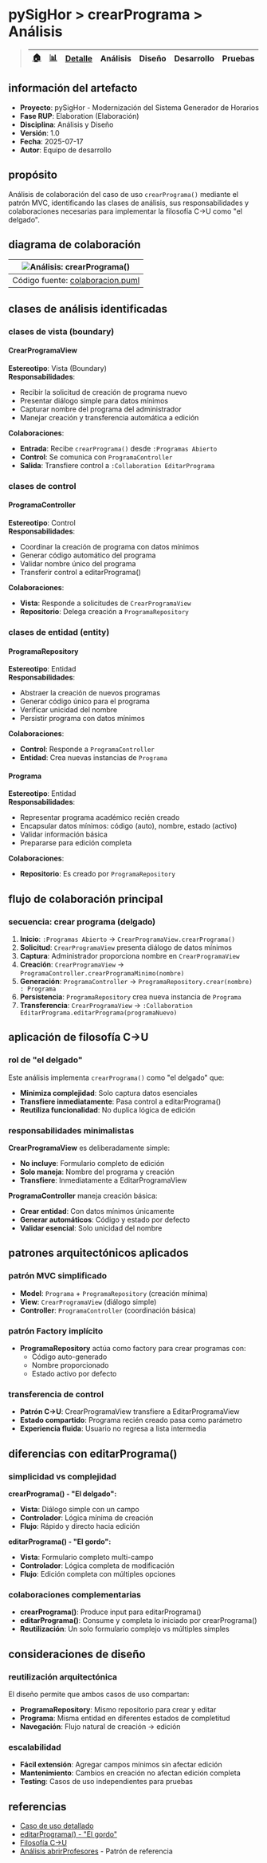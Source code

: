 # pySigHor > crearPrograma > Análisis

> |[🏠️](/RUP/README.md)|[ 📊](https://raw.githubusercontent.com/mmasias/pySigHor/main/images/RUP/99-seguimiento/diagrama-contexto-administrador.svg)|[Detalle](/RUP/00-casos-uso/02-detalle/crearPrograma/README.md)|**Análisis**|Diseño|Desarrollo|Pruebas|
> |-|-|-|-|-|-|-|

## información del artefacto

- **Proyecto**: pySigHor - Modernización del Sistema Generador de Horarios
- **Fase RUP**: Elaboration (Elaboración)
- **Disciplina**: Análisis y Diseño
- **Versión**: 1.0
- **Fecha**: 2025-07-17
- **Autor**: Equipo de desarrollo

## propósito

Análisis de colaboración del caso de uso `crearPrograma()` mediante el patrón MVC, identificando las clases de análisis, sus responsabilidades y colaboraciones necesarias para implementar la filosofía C→U como "el delgado".

## diagrama de colaboración

<div align=center>

|![Análisis: crearPrograma()](/images/RUP/01-analisis/casos-uso/crearPrograma/crearPrograma-analisis.svg)|
|-|
|Código fuente: [colaboracion.puml](colaboracion.puml)|

</div>

## clases de análisis identificadas

### clases de vista (boundary)

#### CrearProgramaView
**Estereotipo**: Vista (Boundary)  
**Responsabilidades**:
- Recibir la solicitud de creación de programa nuevo
- Presentar diálogo simple para datos mínimos
- Capturar nombre del programa del administrador
- Manejar creación y transferencia automática a edición

**Colaboraciones**:
- **Entrada**: Recibe `crearPrograma()` desde `:Programas Abierto`
- **Control**: Se comunica con `ProgramaController`
- **Salida**: Transfiere control a `:Collaboration EditarPrograma`

### clases de control

#### ProgramaController
**Estereotipo**: Control  
**Responsabilidades**:
- Coordinar la creación de programa con datos mínimos
- Generar código automático del programa
- Validar nombre único del programa
- Transferir control a editarPrograma()

**Colaboraciones**:
- **Vista**: Responde a solicitudes de `CrearProgramaView`
- **Repositorio**: Delega creación a `ProgramaRepository`

### clases de entidad (entity)

#### ProgramaRepository
**Estereotipo**: Entidad  
**Responsabilidades**:
- Abstraer la creación de nuevos programas
- Generar código único para el programa
- Verificar unicidad del nombre
- Persistir programa con datos mínimos

**Colaboraciones**:
- **Control**: Responde a `ProgramaController`
- **Entidad**: Crea nuevas instancias de `Programa`

#### Programa
**Estereotipo**: Entidad  
**Responsabilidades**:
- Representar programa académico recién creado
- Encapsular datos mínimos: código (auto), nombre, estado (activo)
- Validar información básica
- Prepararse para edición completa

**Colaboraciones**:
- **Repositorio**: Es creado por `ProgramaRepository`

## flujo de colaboración principal

### secuencia: crear programa (delgado)

1. **Inicio**: `:Programas Abierto` → `CrearProgramaView.crearPrograma()`
2. **Solicitud**: `CrearProgramaView` presenta diálogo de datos mínimos
3. **Captura**: Administrador proporciona nombre en `CrearProgramaView`
4. **Creación**: `CrearProgramaView` → `ProgramaController.crearProgramaMinimo(nombre)`
5. **Generación**: `ProgramaController` → `ProgramaRepository.crear(nombre) : Programa`
6. **Persistencia**: `ProgramaRepository` crea nueva instancia de `Programa`
7. **Transferencia**: `CrearProgramaView` → `:Collaboration EditarPrograma.editarPrograma(programaNuevo)`

## aplicación de filosofía C→U

### rol de "el delgado"

Este análisis implementa `crearPrograma()` como "el delgado" que:
- **Minimiza complejidad**: Solo captura datos esenciales
- **Transfiere inmediatamente**: Pasa control a editarPrograma()
- **Reutiliza funcionalidad**: No duplica lógica de edición

### responsabilidades minimalistas

**CrearProgramaView** es deliberadamente simple:
- **No incluye**: Formulario completo de edición
- **Solo maneja**: Nombre del programa y creación
- **Transfiere**: Inmediatamente a EditarProgramaView

**ProgramaController** maneja creación básica:
- **Crear entidad**: Con datos mínimos únicamente
- **Generar automáticos**: Código y estado por defecto
- **Validar esencial**: Solo unicidad del nombre

## patrones arquitectónicos aplicados

### patrón MVC simplificado

- **Model**: `Programa` + `ProgramaRepository` (creación mínima)
- **View**: `CrearProgramaView` (diálogo simple)
- **Controller**: `ProgramaController` (coordinación básica)

### patrón Factory implícito

- **ProgramaRepository** actúa como factory para crear programas con:
  - Código auto-generado
  - Nombre proporcionado
  - Estado activo por defecto

### transferencia de control

- **Patrón C→U**: CrearProgramaView transfiere a EditarProgramaView
- **Estado compartido**: Programa recién creado pasa como parámetro
- **Experiencia fluida**: Usuario no regresa a lista intermedia

## diferencias con editarPrograma()

### simplicidad vs complejidad

**crearPrograma() - "El delgado":**
- **Vista**: Diálogo simple con un campo
- **Controlador**: Lógica mínima de creación
- **Flujo**: Rápido y directo hacia edición

**editarPrograma() - "El gordo":**
- **Vista**: Formulario completo multi-campo
- **Controlador**: Lógica completa de modificación
- **Flujo**: Edición completa con múltiples opciones

### colaboraciones complementarias

- **crearPrograma()**: Produce input para editarPrograma()
- **editarPrograma()**: Consume y completa lo iniciado por crearPrograma()
- **Reutilización**: Un solo formulario complejo vs múltiples simples

## consideraciones de diseño

### reutilización arquitectónica

El diseño permite que ambos casos de uso compartan:
- **ProgramaRepository**: Mismo repositorio para crear y editar
- **Programa**: Misma entidad en diferentes estados de completitud
- **Navegación**: Flujo natural de creación → edición

### escalabilidad

- **Fácil extensión**: Agregar campos mínimos sin afectar edición
- **Mantenimiento**: Cambios en creación no afectan edición completa
- **Testing**: Casos de uso independientes para pruebas

## referencias

- [Caso de uso detallado](../../../00-casos-uso/02-detalle/crearPrograma/README.md)
- [editarPrograma() - "El gordo"](../editarPrograma/README.md)
- [Filosofía C→U](../../../../extraDocs/008-filosofia-crud-creacion-edicion/README.md)
- [Análisis abrirProfesores](../abrirProfesores/README.md) - Patrón de referencia